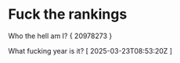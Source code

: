 # Fuck the rankings

Who the hell am I?
{ 20978273 }

What fucking year is it?
[ 2025-03-23T08:53:20Z ]
